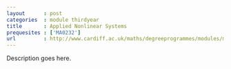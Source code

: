 ```yaml
---
layout      : post
categories  : module thirdyear
title       : Applied Nonlinear Systems
prequesites : ['MA0232']
url         : http://www.cardiff.ac.uk/maths/degreeprogrammes/modules/ma3301.html
---
```


Description goes here.

